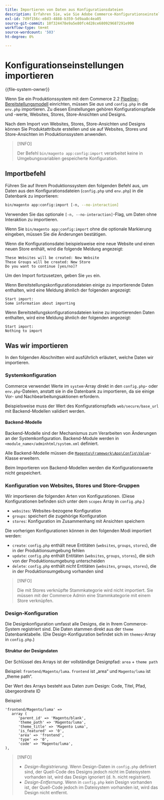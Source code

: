 ```yaml
---
title: Importieren von Daten aus Konfigurationsdateien
description: Erfahren Sie, wie Sie Adobe Commerce-Konfigurationseinstellungen aus Konfigurationsdateien importieren. Entdecken Sie Pipeline-Bereitstellungs- und Datenbankimportprozesse.
exl-id: 7d9f156c-e8d3-4888-b359-5d9aa8c4ea05
source-git-commit: 10f324478e9a5e80fc4d28ce680929687291e990
workflow-type: tm+mt
source-wordcount: '503'
ht-degree: 0%

---
```


# Konfigurationseinstellungen importieren

{{file-system-owner}}

Wenn Sie ein Produktionssystem mit dem Commerce 2.2 [Pipeline-Bereitstellungsmodell](../deployment/technical-details.md) einrichten, müssen Sie _aus_ und `config.php` in die `env.php` importieren.
Zu diesen Einstellungen gehören Konfigurationspfade und -werte, Websites, Stores, Store-Ansichten und Designs.

Nach dem Import von Websites, Stores, Store-Ansichten und Designs können Sie Produktattribute erstellen und sie auf Websites, Stores und Store-Ansichten im Produktionssystem anwenden.

>[!INFO]
>
>Der Befehl `bin/magento app:config:import` verarbeitet keine in Umgebungsvariablen gespeicherte Konfiguration.

## Importbefehl

Führen Sie auf Ihrem Produktionssystem den folgenden Befehl aus, um Daten aus den Konfigurationsdateien (`config.php` und `env.php`) in die Datenbank zu importieren:

```bash
bin/magento app:config:import [-n, --no-interaction]
```

Verwenden Sie das optionale `[-n, --no-interaction]`-Flag, um Daten ohne Interaktion zu importieren.

Wenn Sie `bin/magento app:config:import` ohne die optionale Markierung eingeben, müssen Sie die Änderungen bestätigen.

Wenn die Konfigurationsdatei beispielsweise eine neue Website und einen neuen Store enthält, wird die folgende Meldung angezeigt:

```
These Websites will be created: New Website
These Groups will be created: New Store
Do you want to continue [yes/no]?
```

Um den Import fortzusetzen, geben Sie `yes` ein.

Wenn Bereitstellungskonfigurationsdateien einige zu importierende Daten enthalten, wird eine Meldung ähnlich der folgenden angezeigt:

```
Start import:
Some information about importing
```

Wenn Bereitstellungskonfigurationsdateien keine zu importierenden Daten enthalten, wird eine Meldung ähnlich der folgenden angezeigt:

```
Start import:
Nothing to import
```

## Was wir importieren

In den folgenden Abschnitten wird ausführlich erläutert, welche Daten wir importieren.

### Systemkonfiguration

Commerce verwendet Werte im `system`-Array direkt in den `config.php`- oder `env.php`-Dateien, anstatt sie in die Datenbank zu importieren, da sie einige Vor- und Nachbearbeitungsaktionen erfordern.

Beispielsweise muss der Wert des Konfigurationspfads `web/secure/base_url` mit Backend-Modellen validiert werden.

#### Backend-Modelle

Backend-Modelle sind der Mechanismus zum Verarbeiten von Änderungen an der Systemkonfiguration.
Backend-Module werden in `<module_name>/adminhtml/system.xml` definiert.

Alle Backend-Modelle müssen die [`Magento\Framework\App\Config\Value`](https://github.com/magento/magento2/blob/2.4/lib/internal/Magento/Framework/App/Config/Value.php)-Klasse erweitern.

Beim Importieren von Backend-Modellen werden die Konfigurationswerte nicht gespeichert.

### Konfiguration von Websites, Stores und Store-Gruppen

Wir importieren die folgenden Arten von Konfigurationen.
(Diese Konfigurationen befinden sich unter dem `scopes` Array in `config.php`.)

- `websites`: Websites-bezogene Konfiguration
- `groups`: speichert die zugehörige Konfiguration
- `stores`: Konfiguration im Zusammenhang mit Ansichten speichern

Die vorherigen Konfigurationen können in den folgenden Modi importiert werden:

- `create`: `config.php` enthält neue Entitäten (`websites`, `groups`, `stores`), die in der Produktionsumgebung fehlen
- `update`: `config.php` enthält Entitäten (`websites`, `groups`, `stores`), die sich von der Produktionsumgebung unterscheiden
- `delete`: `config.php` enthält _nicht_ Entitäten (`websites`, `groups`, `stores`), die in der Produktionsumgebung vorhanden sind

>[!INFO]
>
>Die mit Stores verknüpfte Stammkategorie wird nicht importiert. Sie müssen mit der Commerce Admin eine Stammkategorie mit einem Store verknüpfen.

### Design-Konfiguration

Die Designkonfiguration umfasst alle Designs, die in Ihrem Commerce-System registriert sind. Die Daten stammen direkt aus der `theme` Datenbanktabelle. (Die Design-Konfiguration befindet sich im `themes`-Array in `config.php`.)

#### Struktur der Designdaten

Der Schlüssel des Arrays ist der vollständige Designpfad: `area` + `theme path`

Beispiel: `frontend/Magento/luma`.
`frontend` ist „area“ und `Magento/luma` ist „theme path“.

Der Wert des Arrays besteht aus Daten zum Design: Code, Titel, Pfad, übergeordnete ID

Beispiel:

```php?start_inline=1
'frontend/Magento/luma' =>
   array (
      'parent_id' => 'Magento/blank',
      'theme_path' => 'Magento/luma',
      'theme_title' => 'Magento Luma',
      'is_featured' => '0',
      'area' => 'frontend',
      'type' => '0',
      'code' => 'Magento/luma',
),
```

>[!INFO]
>
>- _Design-Registrierung_. Wenn Design-Daten in `config.php` definiert sind, der Quell-Code des Designs jedoch nicht im Dateisystem vorhanden ist, wird das Design ignoriert (d. h. nicht registriert).
>- _Design-Entfernung_. Wenn in `config.php` kein Design vorhanden ist, der Quell-Code jedoch im Dateisystem vorhanden ist, wird das Design nicht entfernt.
